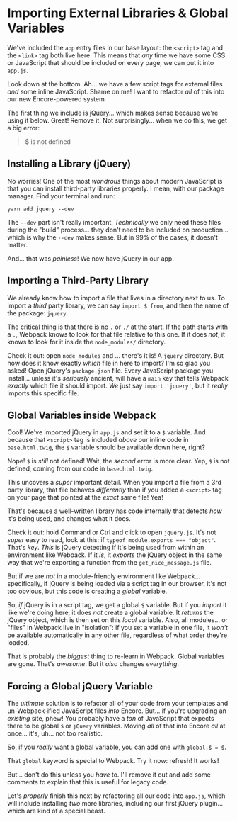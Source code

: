 # Importing External Libraries & Global Variables

We've included the `app` entry files in our base layout: the `<script>` tag and
the `<link>` tag both live here. This means that *any* time we have some CSS or
JavaScript that should be included on every page, we can put it into `app.js`.

Look down at the bottom. Ah... we have a few script tags for external files *and*
some inline JavaScript. Shame on me! I want to refactor *all* of this into our
new Encore-powered system.

The first thing we include is jQuery... which makes sense because we're using it
below. Great! Remove it. Not surprisingly... when we do this, we get a big error:

> $ is not defined

## Installing a Library (jQuery)

No worries! One of the most *wondrous* things about modern JavaScript is that
you can install third-party libraries properly. I mean, with our package manager.
Find your terminal and run:

```terminal
yarn add jquery --dev
```

The `--dev` part isn't really important. *Technically* we only need these files
during the "build" process... they don't need to be included on production... which
is why the `--dev` makes sense. But in 99% of the cases, it doesn't matter.

And... that was *painless*! We now have jQuery in our app.

## Importing a Third-Party Library

We already know how to import a file that lives in a directory next to us. To
import a *third* party library, we can say `import $ from`, and then the name of
the package: `jquery`.

The critical thing is that there is no `.` or `./` at the start. If the path starts
with a `.`, Webpack knows to look for that file relative to this one. If it does
*not*, it knows to look for it inside the `node_modules/` directory.

Check it out: open `node_modules` and ... there's it is! A `jquery` directory.
But how does it know exactly *which* file in here to import? I'm so glad you asked!
Open jQuery's `package.json` file. Every JavaScript package you install... unless
it's *seriously* ancient, will have a `main` key that tells Webpack *exactly* which
file it should import. *We* just say `import 'jquery'`, but it *really* imports
this specific file.

## Global Variables inside Webpack

Cool! We've imported jQuery in `app.js` and set it to a `$` variable. And because
that `<script>` tag is included *above* our inline code in `base.html.twig`, the
`$` variable should be available down here, right?

Nope! `$` is *still* not defined! Wait, the *second* error is more clear. Yep,
`$` is not defined, coming from our code in `base.html.twig`.

This uncovers a *super* important detail. When you import a file from a 3rd party
library, that file behaves *differently* than if you added a `<script>` tag on
your page that pointed at the *exact* same file! Yea!

That's because a well-written library has code internally that detects *how*
it's being used, and changes what it does.

Check it out: hold Command or Ctrl and click to open `jquery.js`. It's not *super*
easy to read, look at this: if `typeof module.exports === "object"`. That's *key*.
*This* is jQuery detecting if it's being used from within an environment like Webpack.
If it *is*, it *exports* the jQuery object in the same way that we're exporting
a function from the `get_nice_message.js` file.

But if we are *not* in a module-friendly environment like Webpack... specifically,
if jQuery is being loaded via a script tag in our browser, it's not too obvious,
but this code is creating a *global* variable.

So, *if* jQuery is in a script tag, we get a global `$` variable. But if you
*import* it like we're doing here, it does *not* create a global variable. It
*returns* the jQuery object, which is then set on this *local* variable. Also,
all modules... or "files" in Webpack live in "isolation": if you set a variable
in one file, it *won't* be available automatically in any other file, regardless
of what order they're loaded.

That is probably the *biggest* thing to re-learn in Webpack. Global variables are
gone. That's *awesome*. But it *also* changes *everything*.

## Forcing a Global jQuery Variable

The *ultimate* solution is to refactor all of your code from your templates and
un-Webpack-ified JavaScript files *into* Encore. But... if you're upgrading an
*existing* site, phew! You probably have a *ton* of JavaScript that expects there
to be global `$` or `jQuery` variables. Moving *all* of that into Encore *all*
at once... it's, uh... not too realistic.

So, if you *really* want a global variable, you can add one with `global.$ = $`.

That `global` keyword is special to Webpack. Try it now: refresh! It works!

But... don't do this unless you *have* to. I'll remove it out and add some comments
to explain that this is useful for legacy code.

Let's *properly* finish this next by refactoring all our code into `app.js`, which
will include installing *two* more libraries, including our first jQuery plugin...
which are kind of a special beast.